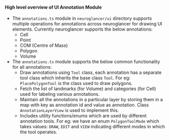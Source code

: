 #### High level overview of UI Annotation Module
- The `annotations.ts` module in `neuroglancer/ui` directory supports multiple operations for annotations across neuroglancer for drawing UI elements. Currently neuroglancer supports the below annotations:
  - Cell
  - Point
  - COM (Centre of Mass)
  - Polygon
  - Volume
- The `annotations.ts` module supports the below common functionality for all annotations:
   - Draw annotations using `Tool` class, each annotation has a separate tool class which inherits the base class `Tool`. For eg: `PlacePolygonTool` is the class used to draw polygons.
   - Fetch the list of landmarks (for Volume) and categories (for Cell) used for labeling various annotations.
   - Maintain all the annotations in a particular layer by storing them in a map with key as annotation id and value as annotation. Class `AnnotationLayerView` is used to implement this.
   - Includes utility functions/enums which are used by different annotation tools. For eg: we have an enum `PolygonToolMode` which takes values: `DRAW`, `EDIT` and `VIEW` indicating different modes in which the tool operates.
